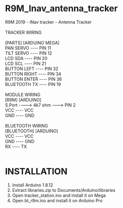 # R9M_Inav_antenna_tracker
R9M 2019 - iNav tracker - Antenna Tracker<br />
<br />
TRACKER WIRING<br />
<br />
[PARTS]          [ARDUINO MEGA]<br />
PAN SERVO    ---- PIN 11<br />
TILT SERVO   ---- PIN 12<br />
LCD SDA      ---- PIN 20<br />
LCD SCL      ---- PIN 21<br />
BUTTON LEFT  ---- PIN 32<br />
BUTTON RIGHT ---- PIN 34<br />
BUTTON ENTER ---- PIN 36<br />
BLUETOOTH TX ---- PIN 19<br />
<br />
MODULE WIRING<br />
[R9M]                   [ARDUINO]<br />
S.Port ----> 4k7 ohm ---> PIN 2<br />
VCC    ---- VCC<br />
GND    ---- GND<br />
<br />
BLUETOOTH WIRING<br />
[BLUETOOTH]    [ARDUINO]<br />
VCC ---- VCC<br />
GND ---- GND<br />
RX  ---- TX<br />
<br />
# INSTALLATION<br />
1. Install Arduino 1.8.12<br />
2. Extract libraries.zip to Documents/Arduino/libraries<br />
3. Open tracker_station.ino and install it on Mega<br />
4. Open bt_r9m.ino and install it on Arduino Pro<br />

